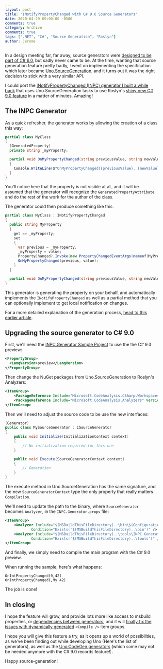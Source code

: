 ```yaml
---
layout: post
title: "INotifyPropertyChanged with C# 9.0 Source Generators"
date: 2020-04-29 00:00:00 -0500
comments: true
category: Archive
comments: true
tags: [".NET", "C#", "Source Generation", "Roslyn"]
author: Jerome
---
```


In a design meeting far, far away, source generators were [designed to be part of C# 6.0](https://github.com/dotnet/roslyn/blob/12bd769ebcd3121b88f535e8559f5a42d9c0e873/docs/features/generators.md), but sadly never came to be. At the time, wanting that source generation feature pretty badly, I went on implementing the specification which later became [Uno.SourceGeneration](https://github.com/unoplatform/Uno.SourceGeneration), and it turns out it was the right decision to stick with a very similar API.

I could port the [INotifyPropertyChanged (INPC) generator I built a while back](https://jaylee.org/archive/2019/12/08/roslyn-sourcegeneration-reborn-replace-inotifypropertychanged.html) that uses Uno.SourceGeneration tasks to use Roslyn's [shiny new C# 9.0 feature](https://devblogs.microsoft.com/dotnet/introducing-c-source-generators/) in a matter of minutes. Amazing!

<!-- more -->

## The INPC Generator

As a quick refresher, the generator works by allowing the creation of a class this way:

```csharp
partial class MyClass
{
  [GeneratedProperty]
  private string _myProperty;

  partial void OnMyPropertyChanged(string previousValue, string newValue)
  {
    Console.WriteLine($"OnMyPropertyChanged({previousValue}, {newValue}");
  }
}
```

You'll notice here that the property is not visible at all, and it will be assumed that the generator will recognize the `GeneratedPropertyAttribute` and do the rest of the work for the author of the class.

The generator could then produce something like this:

```csharp
partial class MyClass : INotifyPropertyChanged
{
  public string MyProperty
  {
    get => _myProperty;
    set
    {
      var previous = _myProperty;
      _myProperty = value;
      PropertyChanged?.Invoke(new PropertyChangedEventArgs(nameof(MyProperty)));
      OnMyPropertyChanged(previous, value);
    }
  }

  partial void OnMyPropertyChanged(string previousValue, string newValue);
}
```

This generator is generating the property on your behalf, and automatically implements the `INotifyPropertyChanged` as well as a partial method that you can optionally implement to get local notification on changes.

For a more detailed explanation of the generation process, [head to this earlier article](https://jaylee.org/archive/2019/12/08/roslyn-sourcegeneration-reborn-replace-inotifypropertychanged.html).

## Upgrading the source generator to C# 9.0

First, we'll need the [INPC.Generator Sample Project](https://github.com/jeromelaban/inpc.generator) to use the the C# 9.0 preview:

```xml
<PropertyGroup>
  <LangVersion>preview</LangVersion>
</PropertyGroup>
```

Then change the NuGet packages from Uno.SourceGeneration to Roslyn's Analyzers:

```xml
<ItemGroup>
	<PackageReference Include="Microsoft.CodeAnalysis.CSharp.Workspaces" Version="3.6.0-3.20207.2" PrivateAssets="all" />
	<PackageReference Include="Microsoft.CodeAnalysis.Analyzers" Version="3.0.0-beta2.final" PrivateAssets="all" />
</ItemGroup>
```

Then we'll need to adjust the source code to be use the new interfaces: 

```csharp
[Generator]
public class MySourceGenerator : ISourceGenerator
{
    public void Initialize(InitializationContext context)
    {
        // No initialization required for this one
    }

    public void Execute(SourceGeneratorContext context)
    {
        // Generation
    }
}
```

The execute method in Uno.SourceGeneration has the same signature, and the new `SourceGeneratorContext` type the only property that really matters `Compilation`.

We'll need to update the path to the binary, where `SourceGenerator` becomes `Analyzer`, in the `INPC.Generator.props` file:

```xml
<ItemGroup>
    <Analyzer Include="$(MSBuildThisFileDirectory)..\bin\$(Configuration)\netstandard2.0\INPC.Generator.dll"
            Condition="Exists('$(MSBuildThisFileDirectory)..\bin')" />
    <Analyzer Include="$(MSBuildThisFileDirectory)..\tools\INPC.Generator.dll"
            Condition="Exists('$(MSBuildThisFileDirectory)..\tools')" />
</ItemGroup>
```

And finally, we simply need to compile the main program with the C# 9.0 preview.

When running the sample, here's what happens:

```
OnIntPropertyChanged(0,42)
OnIntPropertyChanged(,My 42)
```

The job is done!

## In closing

I hope the feature will grow, and provide lots more like access to msbuild properties, or [dependencies between generators](https://github.com/unoplatform/Uno.SourceGeneration#general-guidelines-for-creating-generators), and it will [finally fix the issues with dynamically generated](https://developercommunity.visualstudio.com/content/problem/588021/the-compile-itemgroup-intellisense-cache-is-not-re.html) `<Compile />` item groups.

I hope you will give this feature a try, as it opens up a world of possibilities, as we've been finding out while developing Uno (Here's the list of generators), as well as the [Uno.CodeGen generators](https://github.com/unoplatform/Uno.CodeGen) (which some may not be needed anymore with the C# 9.0 records feature!).

Happy source-generation!